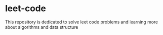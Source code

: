 # leet-code
This repository is dedicated to solve leet code problems and learning more about algorithms and data structure
